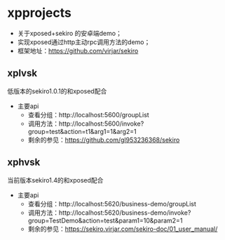 # xpprojects
* 关于xposed+sekiro 的安卓端demo；
* 实现xposed通过http主动rpc调用方法的demo；
* 框架地址：https://github.com/virjar/sekiro

## xplvsk 
低版本的sekiro1.0.1的和xposed配合
* 主要api
    * 查看分组：http://localhost:5600/groupList
    * 调用方法：http://localhost:5600/invoke?group=test&action=t1&arg1=1&arg2=1
    * 剩余的参见：https://github.com/gl953236368/sekiro

## xphvsk
当前版本sekiro1.4的和xposed配合
* 主要api
    * 查看分组：http://localhost:5620/business-demo/groupList
    * 调用方法：http://localhost:5620/business-demo/invoke?group=TestDemo&action=test&param1=10&param2=1
    * 剩余的参见：https://sekiro.virjar.com/sekiro-doc/01_user_manual/

